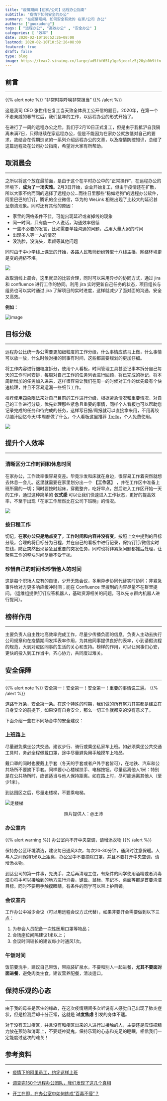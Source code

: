 ```yaml
---
title: "疫情期间【在家/公司】远程办公指南"
subtitle: "疫情下如何安全的办公"
summary: "在疫情期间，如何安全有效的 在家/公司 办公"
authors: ["guoxudong"]
tags: [ "远程办公", "高效办公" , "安全办公" ]
categories: [ "效率" ]
date: 2020-02-10T10:52:26+08:00
lastmod: 2020-02-10T10:52:26+08:00
featured: true
draft: false
type: blog
image: https://tvax2.sinaimg.cn/large/ad5fbf65ly1ge3jeoclz5j20yb0h9tfn.jpg
---
```


## 前言

---

{{% alert note %}}
 “非常时期呼唤非常担当”
{{% /alert %}}

这是我司 CEO 张世伟在复工当天致全体员工公开信的题目。2020年，在第一个不走亲戚的春节过后，我们鼠年的工作，以远程办公的形式开始了。

在进行了一周的远程办公之后，我们于2月10日正式复工，但是由于我抵沪自我隔离未满7日，只得继续在家远程办公，但是不能因为在家办公就放低对自己的要求，故结合在假期浏览的一系列介绍远程办公的文章，以及疫情防控知识，总结了这篇远程及在公司办公指南，希望对大家有所帮助。

## 取消晨会

---

之所以将这个放在最前面，是由于这个在平时办公中的“正常操作”，在远程办公的环境下，**成为了一场灾难**。2月3日开始，企业开始复工，但由于疫情还在扩散，所以大家不约而同的选择了远程办公...而往日里那些“稳如老狗”的远程办公软件，阿里巴巴的钉钉，腾讯的企业微信，华为的 WeLink 相继出现了比较大的延迟甚至崩溃现象。同时还有其他的原因：

- 家里的网络条件不佳，可能出现延迟或者掉线的现象
- 同一时间，只有能一个人说话，沟通效率很低
- 一些不必要的发言，比如需要单独沟通的问题，占用大量大家的时间
- 出现多人等一人的情况
- 没洗脸，没洗头，素颜等其他问题

同时由于中小学线上课堂的开始，各路人民教师纷纷转型十八线主播，网络环境更是变的拥挤不堪。

![](https://tvax1.sinaimg.cn/wap360/ad5fbf65gy1gbr5wkd8puj20c809f74q.jpg)

故取消线上晨会，这里就显的比较合理，同时可以采用异步的协同方式，通过 jira 和 confluence 进行工作的协同。利用 jira 实时更新自己任务的状态，项目组长与组员也可以实时通过 jira 了解项目的实时进度，这样就减少了面对面的沟通，安全又高效。

**例如：**

![image](https://tva4.sinaimg.cn/wap360/ad5fbf65gy1gbr68kif3lj20me0xumzk.jpg)

## 目标分级

---

远程办公比统一办公需要更加细粒度的工作分级，什么事情应该马上做，什么事情可以放一放，什么时候对接的同事有时间，这些都需要规划的更加仔细。

将工作内容进行细粒度拆分，使用个人看板，时间管理工具甚至记事本拆分自己每天的工作时间安排，每周对自己工作的任务列表进行回顾，将已完成的标记，将本周新增加的任务加入进来，这样很容易让我们在周一的时候对工作的优先级有个快速梳理，并且不容易遗漏一些细节工作。

推荐使用[四象限法](https://wiki.mbalib.com/wiki/%E6%97%B6%E9%97%B4%E2%80%9C%E5%9B%9B%E8%B1%A1%E9%99%90%E2%80%9D%E6%B3%95)来对自己目前的工作进行分级，根据紧急情况和重要情况，对自己的工作进行分级，优先处理那些紧急且重要的事情，同样个人看板也可以帮助您记录完成的任务和待完成的任务，这样写日报/周报就可以直接拿来用，不用再绞尽脑汁回忆今天/本周都做了什么，个人看板这里推荐 [Trello](https://trello.com)，个人免费使用。

![](https://tvax3.sinaimg.cn/large/ad5fbf65gy1gbrai6ynydj20b407kdg6.jpg)

## 提升个人效率

---

### 清晰区分工作时间和休息时间

在家办公，工作效率很容易变差。毕竟沙发和床就在身边，很容易工作着突然就想去休息一会儿。这里就需要在家里划分出一个 **【工作区】** ，并在工作区中准备上班所需的一切；同时要按时起床，穿戴整齐，吃好早点，然后进入工作区开始一天的工作，通过这种简单的 **仪式感** 可以让我们快速进入工作状态，更好的提高效率，不至于出现「在家工作居然比在公司下班晚」的情况。

![](https://tva3.sinaimg.cn/wap360/ad5fbf65gy1gbraur5ylbj20hi0fiwf8.jpg)

### 按日程工作

切记，**在家办公只是地点变了，工作时间和内容并没有变**。按照上文中提到的目标分级，合理的将目标分为日程，并在自己的看板中进行记录，保持钉钉/微信实时在线，防止突然出现紧急且重要的突发任务，同时也将非紧急问题都推后处理，让聚焦工作的整块时间尽量不受干扰。

### 珍惜自己的时间也珍惜他人的时间

这是每个职场人应有的自律，少开无效会议，多用异步协同代替实时协同；非紧急事件给对方更多响应缓冲时间；能在 Confluence 里搜到的内容尽量不在群里提问。（运维组提供钉钉应答机器人，基础资源相关的问题，可以先 `@` 群内机器人进行提问）。

## 榜样作用

---

主要负责人自主性地高效率完成工作，尽量少传播负面的信息。负责人主动去执行公司规章和在疫情期间发挥表率作用，为其他同事提供良好的表率，小到请假流程的规范，大到对疫区同事的生活的关心和支持。榜样的作用，可以让同事们心安，更快的投入到工作当中，齐心协力，共同度过难关。

## 安全保障

---

{{% alert note %}}
安全第一！安全第一！安全第一！重要的事情说三遍。
{{% /alert %}}

道路千万条，安全第一条。在这个特殊的时期，我们做的所有努力其实都是建立在自身安全的前提下，如果没有自身安全，那么一切工作就都变的没有意义了。

下面介绍一些在不同场合中的安全建议：

### 上班路上

尽量避免乘坐公共交通，建议步行、骑行或乘坐私家车上班。如必须乘坐公共交通工具时，务必全程佩戴口罩，途中尽量避免用手触摸车上物品。

戴口罩的同时也要戴上手套（冬天的手套或者户外手套皆可），在地铁、汽车和公共场所不要摘下手套。同样要小心楼梯扶手、电梯按钮。尽量远离他人1米：特别是在公共场所时，应该适当与他人保持距离。如在路上时，尽可能远离其他人（至少1米）。

到达园区之后，尽量走楼梯，不要乘电梯。

![走楼梯](https://tva1.sinaimg.cn/large/ad5fbf65gy1gbrcy6k5cxg20dc07i0y1.gif)

<center>照片提供人：@王沛</center>

### 办公室内

{{% alert warning %}}
办公室内不开中央空调，请增添衣物
{{% /alert %}}

保持办公区环境清洁，建议每日通风3次，每次20-30分钟，通风时注意保暖。人与人之间保持1米以上距离，办公室中不要摘除口罩，并且不要打开中央空调，请增添衣物。

到达公司的第一件事，先洗手，之后再清理工位，有条件的同学使用酒精或者消毒湿巾将手可以接触到的地方进行消毒，键盘、鼠标、笔记本、桌面等都是首要清洁目标。同时不要用手触摸眼睛，有条件的同学可以带上护目镜。

### 会议室内

工作办公中减少会议（可以用远程会议方式代替），如果非要开会需要做到以下三点：

1. 为参会人员配备一次性医用口罩等物品；
2. 会场座位间隔建议1米以上；
3. 会议时间较长的建议每小时通风1次。

### 午饭时间

饭前要洗手，建议自己带饭，带瓶装矿泉水，不要和别人一起进餐，**尤其不要面对面进餐**，避免肉类生食。建议营养配餐，清淡适口。

## 保持乐观的心态

---

由于我的母亲是医生的缘故，在这次疫情期间多次听说有人感觉自己出现了肺炎症状，但是检测后却十分正常，这就是 **过度焦虑** 引发的身体不适。

对于没有去过疫区，并且没有和疫区出来的人进行过接触的人，主要还是应该把精力放在预防和消毒上，不要疑神疑鬼，保持乐观的心态和充足的睡眠，相信我们一定能度过这次的难关！

## 参考资料

---

- [疫情下的阿里员工，约定这样上班](https://mp.weixin.qq.com/s/4j715itQQPLivqfX0bseRw)

- [调查完150个远程办公团队，我们发现了这几个真相](https://mp.weixin.qq.com/s/P33JO0OS4CuN7M8alLIF_Q)

- [开工在即，在办公室中如何练成“百毒不侵”？](https://www.toutiao.com/a6791254617146524173/?timestamp=1581228897&app=news_article&group_id=6791254617146524173&req_id=2020020914145701001203319422A09121)